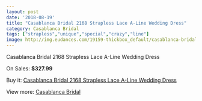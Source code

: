```yaml
---
layout: post
date: '2018-08-19'
title: "Casablanca Bridal 2168 Strapless Lace A-Line Wedding Dress"
category: Casablanca Bridal
tags: ["strapless","unique","special","crazy","line"]
image: http://img.eudances.com/19159-thickbox_default/casablanca-bridal-2168-strapless-lace-a-line-wedding-dress.jpg
---
```

Casablanca Bridal 2168 Strapless Lace A-Line Wedding Dress

On Sales: **$327.99**
<a href="https://www.eudances.com/en/casablanca-bridal/5703-casablanca-bridal-2168-strapless-lace-a-line-wedding-dress.html"><amp-img layout="responsive" width="600" height="600" src="//img.eudances.com/19159-thickbox_default/casablanca-bridal-2168-strapless-lace-a-line-wedding-dress.jpg" alt="Casablanca Bridal 2168 Strapless Lace A-Line Wedding Dress 0" /></a>
<a href="https://www.eudances.com/en/casablanca-bridal/5703-casablanca-bridal-2168-strapless-lace-a-line-wedding-dress.html"><amp-img layout="responsive" width="600" height="600" src="//img.eudances.com/19161-thickbox_default/casablanca-bridal-2168-strapless-lace-a-line-wedding-dress.jpg" alt="Casablanca Bridal 2168 Strapless Lace A-Line Wedding Dress 1" /></a>
<a href="https://www.eudances.com/en/casablanca-bridal/5703-casablanca-bridal-2168-strapless-lace-a-line-wedding-dress.html"><amp-img layout="responsive" width="600" height="600" src="//img.eudances.com/19160-thickbox_default/casablanca-bridal-2168-strapless-lace-a-line-wedding-dress.jpg" alt="Casablanca Bridal 2168 Strapless Lace A-Line Wedding Dress 2" /></a>

Buy it: [Casablanca Bridal 2168 Strapless Lace A-Line Wedding Dress](https://www.eudances.com/en/casablanca-bridal/5703-casablanca-bridal-2168-strapless-lace-a-line-wedding-dress.html "Casablanca Bridal 2168 Strapless Lace A-Line Wedding Dress")

View more: [Casablanca Bridal](https://www.eudances.com/en/4-casablanca-bridal "Casablanca Bridal")